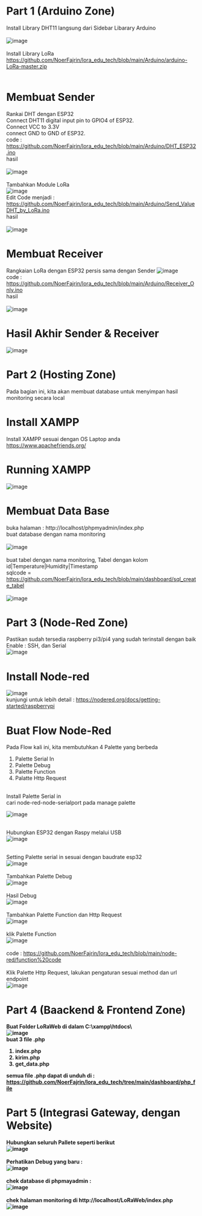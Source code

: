 # Part 1 (Arduino Zone)
Install Library DHT11 langsung dari Sidebar Libarary Arduino <br><br>
![image](https://github.com/NoerFajrin/lora_edu_tech/assets/71316603/31a511e1-4aea-4e7b-9471-c3869055125b)
<br><br>
Install Library LoRa
<br>
https://github.com/NoerFajrin/lora_edu_tech/blob/main/Arduino/arduino-LoRa-master.zip
<br><br>
# Membuat Sender
Rankai DHT dengan ESP32
<br>
Connect DHT11 digital input pin to GPIO4 of ESP32. <br>
Connect  VCC to 3.3V <br>
connect  GND to GND of ESP32.<br>
code : https://github.com/NoerFajrin/lora_edu_tech/blob/main/Arduino/DHT_ESP32.ino <br>
hasil <br><br>
![image](https://github.com/NoerFajrin/lora_edu_tech/assets/71316603/25895847-bcb8-425b-9350-2cce395ac2d4) <br><br>
Tambahkan Module LoRa <br>
![image](https://github.com/NoerFajrin/lora_edu_tech/assets/71316603/7811a875-7fab-4f28-86af-e4524af473da) <br>
Edit Code menjadi : https://github.com/NoerFajrin/lora_edu_tech/blob/main/Arduino/Send_ValueDHT_by_LoRa.ino <br>
hasil <br><br>
![image](https://github.com/NoerFajrin/lora_edu_tech/assets/71316603/4e858f70-42b1-4af8-b960-eecd611d7c82) <br>
# Membuat Receiver
Rangkaian LoRa dengan ESP32 persis sama dengan Sender
![image](https://github.com/NoerFajrin/lora_edu_tech/assets/71316603/7811a875-7fab-4f28-86af-e4524af473da) <br>
code : https://github.com/NoerFajrin/lora_edu_tech/blob/main/Arduino/Receiver_Only.ino <br>
hasil <br><br>
![image](https://github.com/NoerFajrin/lora_edu_tech/assets/71316603/5d43568f-6db3-4230-a279-cf69f7efb6be) <br>
# Hasil Akhir Sender & Receiver 
![image](https://github.com/NoerFajrin/lora_edu_tech/assets/71316603/0fc5aa75-06d6-47d0-b7a6-121469c1296a) <br>
# Part 2 (Hosting Zone)
Pada bagian ini, kita akan membuat database untuk menyimpan hasil monitoring secara local
# Install XAMPP
Install XAMPP sesuai dengan OS Laptop anda https://www.apachefriends.org/
# Running XAMPP
![image](https://github.com/NoerFajrin/lora_edu_tech/assets/71316603/fd0e33c2-de8f-4bd0-a23f-714cee00551e)
# Membuat Data Base
buka halaman : http://localhost/phpmyadmin/index.php <br>
buat database dengan nama monitoring <br><br>
![image](https://github.com/NoerFajrin/lora_edu_tech/assets/71316603/8610e951-bc7b-432b-852b-843401666953) <br> <br>
buat tabel dengan nama monitoring, Tabel dengan kolom id|Temperature|Humidity|Timestamp <br> 
sqlcode = https://github.com/NoerFajrin/lora_edu_tech/blob/main/dashboard/sql_create_tabel<br><br>
![image](https://github.com/NoerFajrin/lora_edu_tech/assets/71316603/e892c3e6-a5e0-4ddb-8787-8c8f7f1af9f3) <br>
# Part 3 (Node-Red Zone)
Pastikan sudah tersedia raspberry pi3/pi4 yang sudah terinstall dengan baik<br>
Enable : SSH, dan Serial <br>
![image](https://github.com/NoerFajrin/lora_edu_tech/assets/71316603/5f09579d-299e-4f76-b407-17d22eed7eac)<br>
# Install Node-red
![image](https://github.com/NoerFajrin/lora_edu_tech/assets/71316603/d50d5361-cba3-4bde-9210-fb4b4f199a1a) <br>
kunjungi untuk lebih detail : https://nodered.org/docs/getting-started/raspberrypi <br>
# Buat Flow Node-Red 
Pada Flow kali ini, kita membutuhkan 4 Palette yang berbeda<br>
1. Palette Serial In
2. Palette Debug
3. Palette Function
4. Palatte Http Request

<br>
Install Palette Serial in <br>
cari node-red-node-serialport pada manage palette <br>

![image](https://github.com/NoerFajrin/lora_edu_tech/assets/71316603/41f517b6-c667-472b-9b66-3c2173b17476) <br><br>

Hubungkan ESP32 dengan Raspy melalui USB <br>
![image](https://github.com/NoerFajrin/lora_edu_tech/assets/71316603/0c036d4d-8471-401e-a294-f819606c7632) <br><br>

Setting Palette serial in sesuai dengan baudrate esp32 <br>
![image](https://github.com/NoerFajrin/lora_edu_tech/assets/71316603/d6742f62-f45c-4570-844a-ac1dc2581642) <br><br>
Tambahkan Palette Debug <br>
![image](https://github.com/NoerFajrin/lora_edu_tech/assets/71316603/e541747f-5358-46ab-98bb-69a477562ead)<br><br>
Hasil Debug <br>
![image](https://github.com/NoerFajrin/lora_edu_tech/assets/71316603/ec5167e6-0bc3-48e6-8fe7-6b9969ad1316) <br><br>
Tambahkan Palette Function dan Http Request <br>
![image](https://github.com/NoerFajrin/lora_edu_tech/assets/71316603/313912f7-cb92-41af-b193-54208d0b1c1f) <br><br>
klik Palette Function <br>
![image](https://github.com/NoerFajrin/lora_edu_tech/assets/71316603/a4cbde27-15a2-4c89-ba08-a505712623e5) <br><br>
code : https://github.com/NoerFajrin/lora_edu_tech/blob/main/node-red/function%20code <br><br>
Klik Palette Http Request, lakukan pengaturan sesuai method dan url endpoint<br>
![image](https://github.com/NoerFajrin/lora_edu_tech/assets/71316603/5c56f433-2479-477e-8ee7-605e2f34ca71)<br><b>

# Part 4 (Baackend & Frontend Zone)
Buat Folder LoRaWeb di dalam C:\xampp\htdocs\ <br>
![image](https://github.com/NoerFajrin/lora_edu_tech/assets/71316603/c2002836-87f7-43b7-8f3a-5ca8f92d3c18) <br>
buat 3 file .php
1. index.php
2. kirim.php
3. get_data.php

semua file .php dapat di unduh di : https://github.com/NoerFajrin/lora_edu_tech/tree/main/dashboard/php_file <br>

# Part 5 (Integrasi Gateway, dengan Website)
Hubungkan seluruh Pallete seperti berikut <br>
![image](https://github.com/NoerFajrin/lora_edu_tech/assets/71316603/c80d68ea-87da-4e2f-858f-8d15b6079e27)<br><br>
Perhatikan Debug yang baru : <br>
![image](https://github.com/NoerFajrin/lora_edu_tech/assets/71316603/b1477a27-cec2-43b6-9acc-64f1dd8fd2cf) <br><br>
chek database di phpmayadmin : <br>
![image](https://github.com/NoerFajrin/lora_edu_tech/assets/71316603/820b996f-bc6f-404c-9346-ed4605f0d388) <br><br>
chek halaman monitoring di http://localhost/LoRaWeb/index.php <br>
![image](https://github.com/NoerFajrin/lora_edu_tech/assets/71316603/f6e11965-51d5-4859-a299-f6ec049805a9) <br><br>
